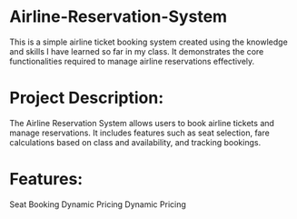 # Airline-Reservation-System
This is a simple airline ticket booking system created using the knowledge and skills I have learned so far in my class. It demonstrates the core functionalities required to manage airline reservations effectively.
# Project Description:
The Airline Reservation System allows users to book airline tickets and manage reservations. It includes features such as seat selection, fare calculations based on class and availability, and tracking bookings. 
# Features:
Seat Booking
Dynamic Pricing
Dynamic Pricing
